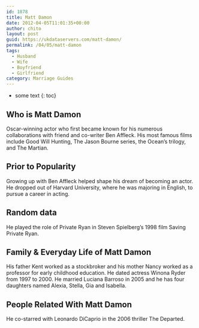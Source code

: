 ```yaml
---
id: 1878
title: Matt Damon
date: 2012-04-05T11:01:35+00:00
author: chito
layout: post
guid: https://ukdataservers.com/matt-damon/
permalink: /04/05/matt-damon
tags:
  - Husband
  - Wife
  - Boyfriend
  - Girlfriend
category: Marriage Guides
---
```


* some text
{: toc}
          
          
## Who is  Matt Damon
                  
                  
                  
Oscar-winning actor who first became known for his numerous collaborations with friend and co-writer Ben Affleck. His most famous films include Good Will Hunting, The Jason Bourne series, the Ocean&#8217;s trilogy, and The Martian. 
                  
                
                
                
## Prior to Popularity 
                  
                  
                  
Growing up with Ben Affleck helped shape his dream of becoming an actor. He dropped out of Harvard University, where he was majoring in English, to pursue a career in acting.  
                  
                
                
                
## Random data 
                  
                  
                  
He played the role of Private Ryan in Steven Spielberg&#8217;s 1998 film Saving Private Ryan.  
                  
                
                
                
## Family & Everyday Life of Matt Damon
                  
                  
                  
His father Kent worked as a stockbroker and his mother Nancy worked as a professor for early childhood education. He dated actress Winona Ryder from 1997 to 2000. He married Luciana Barroso in 2005 and he has four daughters named Alexia, Stella, Gia and Isabella. 
                  
                
                
                
## People Related With  Matt Damon
                  
                  
                  
He co-starred with Leonardo DiCaprio in the 2006 thriller The Departed. 
                  
                
              
            
          
          
          
    
    
  
